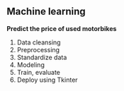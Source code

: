 ## Machine learning
**Predict the price of used motorbikes**
1. Data cleansing
2. Preprocessing
3. Standardize data
4. Modeling
5. Train, evaluate
6. Deploy using Tkinter